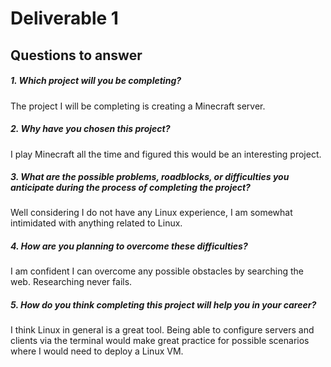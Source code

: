 # Deliverable 1



## Questions to answer
 
##### 1. Which project will you be completing?
  The project I will be completing is creating a Minecraft server.
   
##### 2. Why have you chosen this project?
I play Minecraft all the time and figured this would be an interesting project.

##### 3. What are the possible problems, roadblocks, or difficulties you anticipate during the process of completing the project?
Well considering I do not have any Linux experience, I am somewhat intimidated with anything related to Linux. 

##### 4. How are you planning to overcome these difficulties?
I am confident I can overcome any possible obstacles by searching the web. Researching never fails.

##### 5. How do you think completing this project will help you in your career?
I think Linux in general is a great tool. Being able to configure servers and clients via the terminal would make great practice for possible scenarios where I would need to deploy a Linux VM.